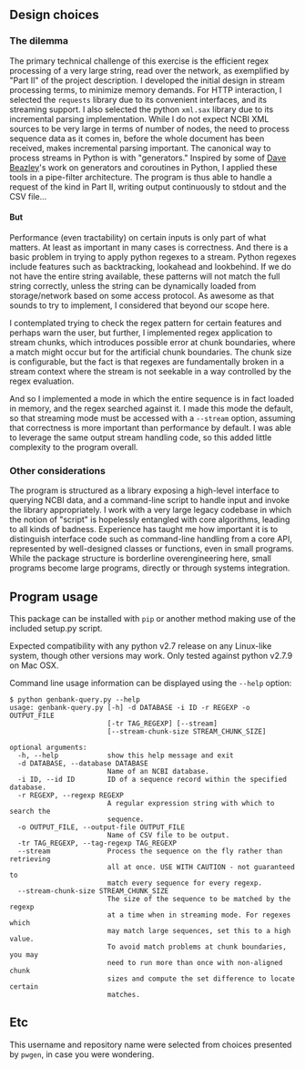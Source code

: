 ## Design choices

### The dilemma
The primary technical challenge of this exercise is the efficient regex processing of a very large string, read over the network, as exemplified by "Part II" of the project description. I developed the initial design in stream processing terms, to minimize memory demands. For HTTP interaction, I selected the `requests` library due to its convenient interfaces, and its streaming support. I also selected the python `xml.sax` library due to its incremental parsing implementation. While I do not expect NCBI XML sources to be very large in terms of number of nodes, the need to process sequence data as it comes in, before the whole document has been received, makes incremental parsing important. The canonical way to process streams in Python is with "generators." Inspired by some of [Dave Beazley](http://www.dabeaz.com/)'s work on generators and coroutines in Python, I applied these tools in a pipe-filter architecture. The program is thus able to handle a request of the kind in Part II, writing output continuously to stdout and the CSV file...

#### But

Performance (even tractability) on certain inputs is only part of what matters. At least as important in many cases is correctness. And there is a basic problem in trying to apply python regexes to a stream. Python regexes include features such as backtracking, lookahead and lookbehind. If we do not have the entire string available, these patterns will not match the full string correctly, unless the string can be dynamically loaded from storage/network based on some access protocol. As awesome as that sounds to try to implement, I considered that beyond our scope here.

I contemplated trying to check the regex pattern for certain features and perhaps warn the user, but further, I implemented regex application to stream chunks, which introduces possible error at chunk boundaries, where a match might occur but for the artificial chunk boundaries. The chunk size is configurable, but the fact is that regexes are fundamentally broken in a stream context where the stream is not seekable in a way controlled by the regex evaluation.

And so I implemented a mode in which the entire sequence is in fact loaded in memory, and the regex searched against it. I made this mode the default, so that streaming mode must be accessed with a `--stream` option, assuming that correctness is more important than performance by default. I was able to leverage the same output stream handling code, so this added little complexity to the program overall.

### Other considerations

The program is structured as a library exposing a high-level interface to querying NCBI data, and a command-line script to handle input and invoke the library appropriately. I work with a very large legacy codebase in which the notion of "script" is hopelessly entangled with core algorithms, leading to all kinds of badness. Experience has taught me how important it is to distinguish interface code such as command-line handling from a core API, represented by well-designed classes or functions, even in small programs. While the package structure is borderline overengineering here, small programs become large programs, directly or through systems integration.

## Program usage

This package can be installed with `pip` or another method making use of the included setup.py script.

Expected compatibility with any python v2.7 release on any Linux-like system, though other versions may work. Only tested against python v2.7.9 on Mac OSX.

Command line usage information can be displayed using the `--help` option:

    $ python genbank-query.py --help
    usage: genbank-query.py [-h] -d DATABASE -i ID -r REGEXP -o OUTPUT_FILE
                            [-tr TAG_REGEXP] [--stream]
                            [--stream-chunk-size STREAM_CHUNK_SIZE]
    
    optional arguments:
      -h, --help            show this help message and exit
      -d DATABASE, --database DATABASE
                            Name of an NCBI database.
      -i ID, --id ID        ID of a sequence record within the specified database.
      -r REGEXP, --regexp REGEXP
                            A regular expression string with which to search the
                            sequence.
      -o OUTPUT_FILE, --output-file OUTPUT_FILE
                            Name of CSV file to be output.
      -tr TAG_REGEXP, --tag-regexp TAG_REGEXP
      --stream              Process the sequence on the fly rather than retrieving
                            all at once. USE WITH CAUTION - not guaranteed to
                            match every sequence for every regexp.
      --stream-chunk-size STREAM_CHUNK_SIZE
                            The size of the sequence to be matched by the regexp
                            at a time when in streaming mode. For regexes which
                            may match large sequences, set this to a high value.
                            To avoid match problems at chunk boundaries, you may
                            need to run more than once with non-aligned chunk
                            sizes and compute the set difference to locate certain
                            matches.

## Etc

This username and repository name were selected from choices presented by `pwgen`, in case you were wondering.
